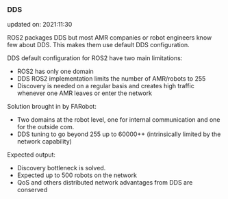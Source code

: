 ### DDS  
updated on: 2021:11:30

ROS2 packages DDS but most AMR companies or robot engineers know few about DDS. This makes them use default DDS configuration.

DDS default configuration for ROS2 have two main limitations:
  * ROS2 has only one domain
  * DDS ROS2 implementation limits the number of AMR/robots to 255
  * Discovery is needed on a regular basis and creates high traffic whenever one AMR leaves or enter the network

Solution brought in by FARobot:
  * Two domains at the robot level, one for internal communication and one for the outside com.
  * DDS tuning to go beyond 255 up to 60000++ (intrinsically limited by the network capability)

Expected output:
  * Discovery bottleneck is solved.
  * Expected up to 500 robots on the network
  * QoS and others distributed network advantages from DDS are conserved